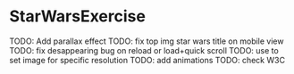 # StarWarsExercise

TODO: Add parallax effect
TODO: fix top img star wars title on mobile view
TODO: fix desappearing bug on reload or load+quick scroll
TODO: use <picture> to set image for specific resolution
TODO: add animations
TODO: check W3C